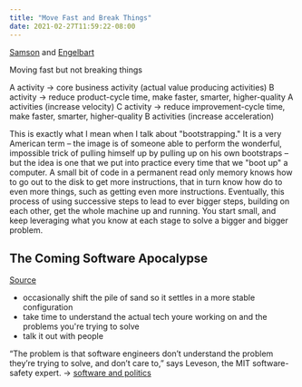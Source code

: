 ```yaml
---
title: "Move Fast and Break Things"
date: 2021-02-27T11:59:22-08:00
---
```


[Samson](https://www.samsonzhang.com/2021/01/19/how-to-innovate-and-create-a-culture-of-innovation.html) and [Engelbart](https://www.dougengelbart.org/content/view/348/000/)

Moving fast but not breaking things

A activity -> core business activity (actual value producing activities)
B activity -> reduce product-cycle time, make faster, smarter, higher-quality A activities (increase velocity)
C activity -> reduce improvement-cycle time, make faster, smarter, higher-quality B activities (increase acceleration)

This is exactly what I mean when I talk about "bootstrapping." It is a very American term – the image is of someone able to perform the wonderful, impossible trick of pulling himself up by pulling up on his own bootstraps – but the idea is one that we put into practice every time that we "boot up" a computer. A small bit of code in a permanent read only memory knows how to go out to the disk to get more instructions, that in turn know how do to even more things, such as getting even more instructions. Eventually, this process of using successive steps to lead to ever bigger steps, building on each other, get the whole machine up and running. You start small, and keep leveraging what you know at each stage to solve a bigger and bigger problem.

## The Coming Software Apocalypse
[Source](https://outline.com/AKHJUv)
- occasionally shift the pile of sand so it settles in a more stable configuration
- take time to understand the actual tech youre working on and the problems you're trying to solve
- talk it out with people

“The problem is that software engineers don’t understand the problem they’re trying to solve, and don’t care to,” says Leveson, the MIT software-safety expert. -> [software and politics](thoughts/software%20and%20politics.md)

